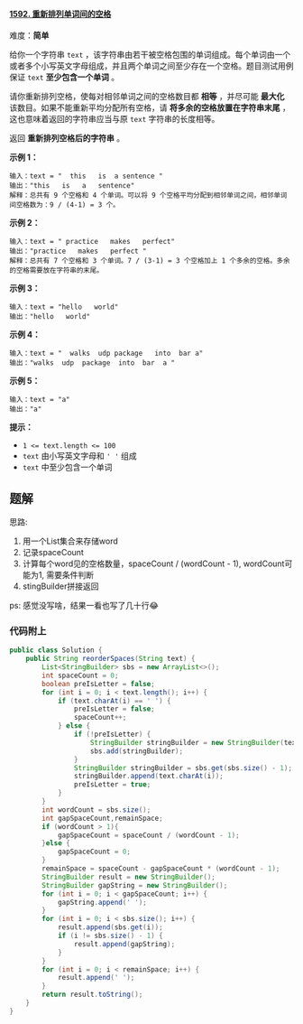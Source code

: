 #### [1592. 重新排列单词间的空格](https://leetcode.cn/problems/rearrange-spaces-between-words/)

难度：**简单**

给你一个字符串 `text` ，该字符串由若干被空格包围的单词组成。每个单词由一个或者多个小写英文字母组成，并且两个单词之间至少存在一个空格。题目测试用例保证 `text` **至少包含一个单词** 。

请你重新排列空格，使每对相邻单词之间的空格数目都 **相等** ，并尽可能 **最大化** 该数目。如果不能重新平均分配所有空格，请 **将多余的空格放置在字符串末尾** ，这也意味着返回的字符串应当与原 `text` 字符串的长度相等。

返回 **重新排列空格后的字符串** 。

 

**示例 1：**

```
输入：text = "  this   is  a sentence "
输出："this   is   a   sentence"
解释：总共有 9 个空格和 4 个单词。可以将 9 个空格平均分配到相邻单词之间，相邻单词间空格数为：9 / (4-1) = 3 个。
```

**示例 2：**

```
输入：text = " practice   makes   perfect"
输出："practice   makes   perfect "
解释：总共有 7 个空格和 3 个单词。7 / (3-1) = 3 个空格加上 1 个多余的空格。多余的空格需要放在字符串的末尾。
```

**示例 3：**

```
输入：text = "hello   world"
输出："hello   world"
```

**示例 4：**

```
输入：text = "  walks  udp package   into  bar a"
输出："walks  udp  package  into  bar  a "
```

**示例 5：**

```
输入：text = "a"
输出："a"
```

 

**提示：**

- `1 <= text.length <= 100`
- `text` 由小写英文字母和 `' '` 组成
- `text` 中至少包含一个单词

## 题解
思路:
1. 用一个List集合来存储word
2. 记录spaceCount
3. 计算每个word见的空格数量，spaceCount / (wordCount - 1), wordCount可能为1, 需要条件判断
4. stingBuilder拼接返回

ps: 感觉没写啥，结果一看也写了几十行😂
### 代码附上
```java
public class Solution {
    public String reorderSpaces(String text) {
        List<StringBuilder> sbs = new ArrayList<>();
        int spaceCount = 0;
        boolean preIsLetter = false;
        for (int i = 0; i < text.length(); i++) {
            if (text.charAt(i) == ' ') {
                preIsLetter = false;
                spaceCount++;
            } else {
                if (!preIsLetter) {
                    StringBuilder stringBuilder = new StringBuilder(text.charAt(i));
                    sbs.add(stringBuilder);
                }
                StringBuilder stringBuilder = sbs.get(sbs.size() - 1);
                stringBuilder.append(text.charAt(i));
                preIsLetter = true;
            }
        }
        int wordCount = sbs.size();
        int gapSpaceCount,remainSpace;
        if (wordCount > 1){
            gapSpaceCount = spaceCount / (wordCount - 1);
        }else {
            gapSpaceCount = 0;
        }
        remainSpace = spaceCount - gapSpaceCount * (wordCount - 1);
        StringBuilder result = new StringBuilder();
        StringBuilder gapString = new StringBuilder();
        for (int i = 0; i < gapSpaceCount; i++) {
            gapString.append(' ');
        }
        for (int i = 0; i < sbs.size(); i++) {
            result.append(sbs.get(i));
            if (i != sbs.size() - 1) {
                result.append(gapString);
            }
        }
        for (int i = 0; i < remainSpace; i++) {
            result.append(' ');
        }
        return result.toString();
    }
}
```